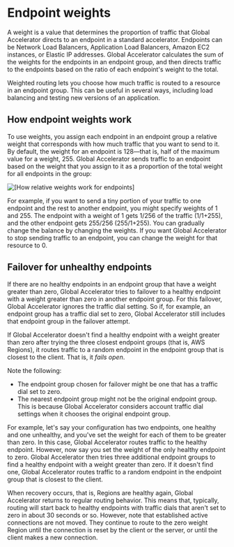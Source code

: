 # Endpoint weights<a name="about-endpoints-endpoint-weights"></a>

A weight is a value that determines the proportion of traffic that Global Accelerator directs to an endpoint in a standard accelerator\. Endpoints can be Network Load Balancers, Application Load Balancers, Amazon EC2 instances, or Elastic IP addresses\. Global Accelerator calculates the sum of the weights for the endpoints in an endpoint group, and then directs traffic to the endpoints based on the ratio of each endpoint's weight to the total\.

Weighted routing lets you choose how much traffic is routed to a resource in an endpoint group\. This can be useful in several ways, including load balancing and testing new versions of an application\.

## How endpoint weights work<a name="about-endpoints-endpoint-weights.how-it-works"></a>

To use weights, you assign each endpoint in an endpoint group a relative weight that corresponds with how much traffic that you want to send to it\. By default, the weight for an endpoint is 128—that is, half of the maximum value for a weight, 255\. Global Accelerator sends traffic to an endpoint based on the weight that you assign to it as a proportion of the total weight for all endpoints in the group:

![\[How relative weights work for endpoints\]](http://docs.aws.amazon.com/global-accelerator/latest/dg/)

For example, if you want to send a tiny portion of your traffic to one endpoint and the rest to another endpoint, you might specify weights of 1 and 255\. The endpoint with a weight of 1 gets 1/256 of the traffic \(1/1\+255\), and the other endpoint gets 255/256 \(255/1\+255\)\. You can gradually change the balance by changing the weights\. If you want Global Accelerator to stop sending traffic to an endpoint, you can change the weight for that resource to 0\.

## Failover for unhealthy endpoints<a name="about-endpoints-endpoint-weights.unhealthy-endpoints"></a>

If there are no healthy endpoints in an endpoint group that have a weight greater than zero, Global Accelerator tries to failover to a healthy endpoint with a weight greater than zero in another endpoint group\. For this failover, Global Accelerator ignores the traffic dial setting\. So if, for example, an endpoint group has a traffic dial set to zero, Global Accelerator still includes that endpoint group in the failover attempt\.

If Global Accelerator doesn't find a healthy endpoint with a weight greater than zero after trying the three closest endpoint groups \(that is, AWS Regions\), it routes traffic to a random endpoint in the endpoint group that is closest to the client\. That is, it *fails open*\.

Note the following:
+ The endpoint group chosen for failover might be one that has a traffic dial set to zero\.
+ The nearest endpoint group might not be the original endpoint group\. This is because Global Accelerator considers account traffic dial settings when it chooses the original endpoint group\.

For example, let's say your configuration has two endpoints, one healthy and one unhealthy, and you've set the weight for each of them to be greater than zero\. In this case, Global Accelerator routes traffic to the healthy endpoint\. However, now say you set the weight of the only healthy endpoint to zero\. Global Accelerator then tries three additional endpoint groups to find a healthy endpoint with a weight greater than zero\. If it doesn't find one, Global Accelerator routes traffic to a random endpoint in the endpoint group that is closest to the client\.

When recovery occurs, that is, Regions are healthy again, Global Accelerator returns to regular routing behavior\. This means that, typically, routing will start back to healthy endpoints with traffic dials that aren't set to zero in about 30 seconds or so\. However, note that established active connections are not moved\. They continue to route to the zero weight Region until the connection is reset by the client or the server, or until the client makes a new connection\.